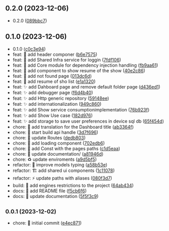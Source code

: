 ## 0.2.0 (2023-12-06)

* 0.2.0 ([089bbc7](https://github.com/iamandersonp/ionic-hex-arch/commit/089bbc7))



## 0.1.0 (2023-12-06)

* 0.1.0 ([c0c3e94](https://github.com/iamandersonp/ionic-hex-arch/commit/c0c3e94))
* feat: :art: add header componer ([b6e7575](https://github.com/iamandersonp/ionic-hex-arch/commit/b6e7575))
* feat: :construction_worker: add Shared Infra service for loggin ([7fdf106](https://github.com/iamandersonp/ionic-hex-arch/commit/7fdf106))
* feat: :construction: add Core module for dependency injection handling ([fb9aa61](https://github.com/iamandersonp/ionic-hex-arch/commit/fb9aa61))
* feat: :lipstick: add component to show resume of the show ([40e2c86](https://github.com/iamandersonp/ionic-hex-arch/commit/40e2c86))
* feat: :lipstick: add not found page ([013dc6d](https://github.com/iamandersonp/ionic-hex-arch/commit/013dc6d))
* feat: :lipstick: add resume of sho list ([e1a1320](https://github.com/iamandersonp/ionic-hex-arch/commit/e1a1320))
* feat: :sparkles: add Dahboard page and remove default folder page ([d436ed1](https://github.com/iamandersonp/ionic-hex-arch/commit/d436ed1))
* feat: :sparkles: add debugger page ([f6d4b40](https://github.com/iamandersonp/ionic-hex-arch/commit/f6d4b40))
* feat: :sparkles: add Http generic repository ([59148ee](https://github.com/iamandersonp/ionic-hex-arch/commit/59148ee))
* feat: :sparkles: add internationalization ([949c860](https://github.com/iamandersonp/ionic-hex-arch/commit/949c860))
* feat: :sparkles: add Show service consumptionimplementation ([76b923f](https://github.com/iamandersonp/ionic-hex-arch/commit/76b923f))
* feat: :sparkles: add Show Use case ([182d976](https://github.com/iamandersonp/ionic-hex-arch/commit/182d976))
* feat: :sparkles: add storage to save user preferences in device sql db ([65f454d](https://github.com/iamandersonp/ionic-hex-arch/commit/65f454d))
* chore: :art: add translation for the Dashboard title ([ab3364f](https://github.com/iamandersonp/ionic-hex-arch/commit/ab3364f))
* chore: :construction: start build api handle ([3d7f696](https://github.com/iamandersonp/ionic-hex-arch/commit/3d7f696))
* chore: :construction: update Routes ([dedb803](https://github.com/iamandersonp/ionic-hex-arch/commit/dedb803))
* chore: :lipstick: add loading component ([702edb6](https://github.com/iamandersonp/ionic-hex-arch/commit/702edb6))
* chore: :memo: add Const with the pages paths ([c1d5eaa](https://github.com/iamandersonp/ionic-hex-arch/commit/c1d5eaa))
* chore: :memo: update documentation/ ([a81946d](https://github.com/iamandersonp/ionic-hex-arch/commit/a81946d))
* chore: :recycle: update enviroments ([a9d5bf5](https://github.com/iamandersonp/ionic-hex-arch/commit/a9d5bf5))
* refactor: :art: improve models typing ([a58b53e](https://github.com/iamandersonp/ionic-hex-arch/commit/a58b53e))
* refactor: :building_construction: add shared ui components ([1c11078](https://github.com/iamandersonp/ionic-hex-arch/commit/1c11078))
* refactor: :zap: update paths with aliases ([080f3d7](https://github.com/iamandersonp/ionic-hex-arch/commit/080f3d7))
* build: :green_heart: add engines restrictions to the project ([64ab434](https://github.com/iamandersonp/ionic-hex-arch/commit/64ab434))
* docs: :memo: add README file ([f5cb6f6](https://github.com/iamandersonp/ionic-hex-arch/commit/f5cb6f6))
* docs: :memo: update documentation ([5f5f3c9](https://github.com/iamandersonp/ionic-hex-arch/commit/5f5f3c9))



## <small>0.0.1 (2023-12-02)</small>

* chore: :tada: initial commit ([e4ec871](https://github.com/iamandersonp/ionic-hex-arch/commit/e4ec871))



